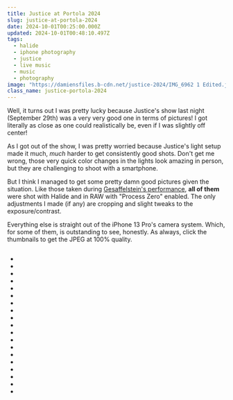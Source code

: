 ```yaml
---
title: Justice at Portola 2024
slug: justice-at-portola-2024
date: 2024-10-01T00:25:00.000Z
updated: 2024-10-01T00:48:10.497Z
tags:
  - halide
  - iphone photography
  - justice
  - live music
  - music
  - photography
image: "https://damiensfiles.b-cdn.net/justice-2024/IMG_6962 1 Edited.jpg"
class_name: justice-portola-2024
---
```


Well, it turns out I was pretty lucky because Justice's show last night (September 29th) was a very very good one in terms of pictures! I got literally as close as one could realistically be, even if I was slightly off center!

As I got out of the show, I was pretty worried because Justice's light setup made it much, _much_ harder to get consistently good shots. Don't get me wrong, those very quick color changes in the lights look amazing in person, but they are challenging to shoot with a smartphone.

But I think I managed to get some pretty damn good pictures given the situation. Like those taken during [Gesaffelstein's performance](https://damien.zone/shot-on-iphone-with-halide-gesaffelstein-at-portola-2024/), **all of them** were shot with Halide and in RAW with "Process Zero" enabled. The only adjustments I made (if any) are cropping and slight tweaks to the exposure/contrast.

Everything else is straight out of the iPhone 13 Pro's camera system. Which, for some of them, is outstanding to see, honestly. As always, click the thumbnails to get the JPEG at 100% quality.

<div class="big-image"><a href="https://damiensfiles.b-cdn.net/justice-2024/IMG_6962 1 Edited.jpg"><img loading="lazy" decoding="async" src="https://damiensfiles.b-cdn.net/justice-2024/thumbs/IMG_6962 1 Edited.jpg" alt=""></a></div>
<div class="gallery">
  <ul>
    <li><a href="https://damiensfiles.b-cdn.net/justice-2024/IMG_7071 2 Edited.jpg"><img loading="lazy" decoding="async" src="https://damiensfiles.b-cdn.net/justice-2024/thumbs/IMG_7071 2 Edited.jpg" alt=""></a></li>
    <li><a href="https://damiensfiles.b-cdn.net/justice-2024/IMG_7073 3 Edited.jpg"><img loading="lazy" decoding="async" src="https://damiensfiles.b-cdn.net/justice-2024/thumbs/IMG_7073 3 Edited.jpg" alt=""></a></li>
    <li><a href="https://damiensfiles.b-cdn.net/justice-2024/IMG_7081 4 Edited.jpg"><img loading="lazy" decoding="async" src="https://damiensfiles.b-cdn.net/justice-2024/thumbs/IMG_7081 4 Edited.jpg" alt=""></a></li>
    <li><a href="https://damiensfiles.b-cdn.net/justice-2024/IMG_7085 5 Edited.jpg"><img loading="lazy" decoding="async" src="https://damiensfiles.b-cdn.net/justice-2024/thumbs/IMG_7085 5 Edited.jpg" alt=""></a></li>
    <li><a href="https://damiensfiles.b-cdn.net/justice-2024/IMG_7089 6 Edited.jpg"><img loading="lazy" decoding="async" src="https://damiensfiles.b-cdn.net/justice-2024/thumbs/IMG_7089 6 Edited.jpg" alt=""></a></li>
    <li><a href="https://damiensfiles.b-cdn.net/justice-2024/IMG_7092 7 Edited.jpg"><img loading="lazy" decoding="async" src="https://damiensfiles.b-cdn.net/justice-2024/thumbs/IMG_7092 7 Edited.jpg" alt=""></a></li>
    <li><a href="https://damiensfiles.b-cdn.net/justice-2024/IMG_7103 8 Edited.jpg"><img loading="lazy" decoding="async" src="https://damiensfiles.b-cdn.net/justice-2024/thumbs/IMG_7103 8 Edited.jpg" alt=""></a></li>
    <li><a href="https://damiensfiles.b-cdn.net/justice-2024/IMG_7117 9 Edited.jpg"><img loading="lazy" decoding="async" src="https://damiensfiles.b-cdn.net/justice-2024/thumbs/IMG_7117 9 Edited.jpg" alt=""></a></li>
    <li><a href="https://damiensfiles.b-cdn.net/justice-2024/IMG_7125 10 Edited.jpg"><img loading="lazy" decoding="async" src="https://damiensfiles.b-cdn.net/justice-2024/thumbs/IMG_7125 10 Edited.jpg" alt=""></a></li>
    <li><a href="https://damiensfiles.b-cdn.net/justice-2024/IMG_7165 11 Edited.jpg"><img loading="lazy" decoding="async" src="https://damiensfiles.b-cdn.net/justice-2024/thumbs/IMG_7165 11 Edited.jpg" alt=""></a></li>
    <li><a href="https://damiensfiles.b-cdn.net/justice-2024/IMG_7317 12 Edited.jpg"><img loading="lazy" decoding="async" src="https://damiensfiles.b-cdn.net/justice-2024/thumbs/IMG_7317 12 Edited.jpg" alt=""></a></li>
    <li><a href="https://damiensfiles.b-cdn.net/justice-2024/IMG_7319 13 Edited.jpg"><img loading="lazy" decoding="async" src="https://damiensfiles.b-cdn.net/justice-2024/thumbs/IMG_7319 13 Edited.jpg" alt=""></a></li>
    <li><a href="https://damiensfiles.b-cdn.net/justice-2024/IMG_7453 14 Edited.jpg"><img loading="lazy" decoding="async" src="https://damiensfiles.b-cdn.net/justice-2024/thumbs/IMG_7453 14 Edited.jpg" alt=""></a></li>
    <li><a href="https://damiensfiles.b-cdn.net/justice-2024/IMG_7464 15 Edited.jpg"><img loading="lazy" decoding="async" src="https://damiensfiles.b-cdn.net/justice-2024/thumbs/IMG_7464 15 Edited.jpg" alt=""></a></li>
    <li><a href="https://damiensfiles.b-cdn.net/justice-2024/IMG_7467 16 Edited.jpg"><img loading="lazy" decoding="async" src="https://damiensfiles.b-cdn.net/justice-2024/thumbs/IMG_7467 16 Edited.jpg" alt=""></a></li>
    <li><a href="https://damiensfiles.b-cdn.net/justice-2024/IMG_7468 17 Edited.jpg"><img loading="lazy" decoding="async" src="https://damiensfiles.b-cdn.net/justice-2024/thumbs/IMG_7468 17 Edited.jpg" alt=""></a></li>
    <li><a href="https://damiensfiles.b-cdn.net/justice-2024/IMG_7494 18 Edited.jpg"><img loading="lazy" decoding="async" src="https://damiensfiles.b-cdn.net/justice-2024/thumbs/IMG_7494 18 Edited.jpg" alt=""></a></li>
    <li><a href="https://damiensfiles.b-cdn.net/justice-2024/IMG_7506 19 Edited.jpg"><img loading="lazy" decoding="async" src="https://damiensfiles.b-cdn.net/justice-2024/thumbs/IMG_7506 19 Edited.jpg" alt=""></a></li>
    <li><a href="https://damiensfiles.b-cdn.net/justice-2024/IMG_7539 20 Edited.jpg"><img loading="lazy" decoding="async" src="https://damiensfiles.b-cdn.net/justice-2024/thumbs/IMG_7539 20 Edited.jpg" alt=""></a></li>
  </ul>
</div>